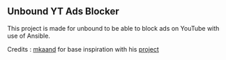 Unbound YT Ads Blocker
----------------
This project is made for unbound to be able to block ads on YouTube with use of Ansible.

Credits : [mkaand](https://github.com/mkaand) for base inspiration with his [project](https://github.com/mkaand/youtube-ads-blocker-ddwrt)
